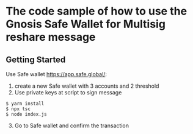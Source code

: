 # The code sample of how to use the Gnosis Safe Wallet for Multisig reshare message

## Getting Started

Use Safe wallet https://app.safe.global/:

1. create a new Safe wallet with 3 accounts and 2 threshold
2. Use private keys at script to sign message

```
$ yarn install
$ npx tsc
$ node index.js
```

3. Go to Safe wallet and confirm the transaction
